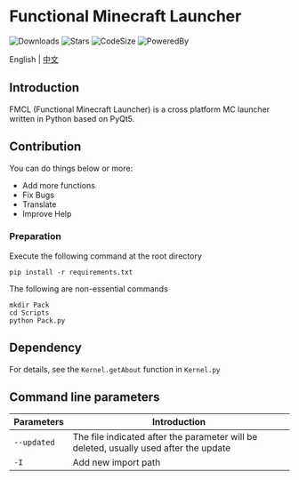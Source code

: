 # Functional Minecraft Launcher

![Downloads](https://img.shields.io/github/downloads/1604042736/FMCL/total)
![Stars](https://img.shields.io/github/stars/1604042736/FMCL)
![CodeSize](https://img.shields.io/github/languages/code-size/1604042736/FMCL)
![PoweredBy](https://img.shields.io/badge/Powered%20By-YongjianWang-green.svg)

English | [中文](README.md)

## Introduction

FMCL (Functional Minecraft Launcher) is a cross platform MC launcher written in Python based on PyQt5.

## Contribution

You can do things below or more:

- Add more functions
- Fix Bugs
- Translate
- Improve Help

### Preparation

Execute the following command at the root directory

```shell
pip install -r requirements.txt
```

The following are non-essential commands

```shell
mkdir Pack
cd Scripts
python Pack.py
```

## Dependency

For details, see the `Kernel.getAbout` function in `Kernel.py`

## Command line parameters

|Parameters     | Introduction                                                                          |
|---------------|---------------------------------------------------------------------------------------|
|`--updated`    | The file indicated after the parameter will be deleted, usually used after the update |
|`-I`           | Add new import path                                                                   |
